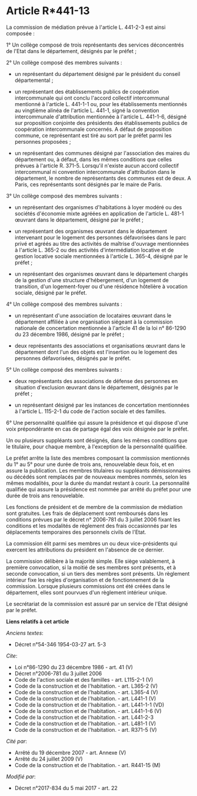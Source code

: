 # Article R*441-13

La commission de médiation prévue à l'article L. 441-2-3 est ainsi composée : 

1° Un collège composé de trois représentants des services déconcentrés de l'Etat dans le département, désignés par le
préfet ; 

2° Un collège composé des membres suivants :

- un représentant du département désigné par le président du conseil départemental ;

- un représentant des établissements publics de coopération intercommunale qui ont conclu l'accord collectif intercommunal
mentionné à l'article L. 441-1-1 ou, pour les établissements mentionnés au vingtième alinéa de l'article L. 441-1, signé la
convention intercommunale d'attribution mentionnée à l'article L. 441-1-6, désigné sur proposition conjointe des présidents
des établissements publics de coopération intercommunale concernés. A défaut de proposition commune, ce représentant est tiré
au sort par le préfet parmi les personnes proposées ;

- un représentant des communes désigné par l'association des maires du département ou, à défaut, dans les mêmes conditions
que celles prévues à l'article R. 371-5. Lorsqu'il n'existe aucun accord collectif intercommunal ni convention intercommunale
d'attribution dans le département, le nombre de représentants des communes est de deux. A Paris, ces représentants sont
désignés par le maire de Paris. 

3° Un collège composé des membres suivants :

- un représentant des organismes d'habitations à loyer modéré ou des sociétés d'économie mixte agréées en application de
l'article L. 481-1 œuvrant dans le département, désigné par le préfet ;

- un représentant des organismes œuvrant dans le département intervenant pour le logement des personnes défavorisées dans le
parc privé et agréés au titre des activités de maîtrise d'ouvrage mentionnées à l'article L. 365-2 ou des activités
d'intermédiation locative et de gestion locative sociale mentionnées à l'article L. 365-4, désigné par le préfet ;

- un représentant des organismes œuvrant dans le département chargés de la gestion d'une structure d'hébergement, d'un
logement de transition, d'un logement-foyer ou d'une résidence hôtelière à vocation sociale, désigné par le préfet. 

4° Un collège composé des membres suivants :

- un représentant d'une association de locataires œuvrant dans le département affiliée à une organisation siégeant à la
commission nationale de concertation mentionnée à l'article 41 de la loi n° 86-1290 du 23 décembre 1986, désigné par le
préfet ;

- deux représentants des associations et organisations œuvrant dans le département dont l'un des objets est l'insertion ou le
logement des personnes défavorisées, désignés par le préfet. 

5° Un collège composé des membres suivants :

- deux représentants des associations de défense des personnes en situation d'exclusion œuvrant dans le département, désignés
par le préfet ;

- un représentant désigné par les instances de concertation mentionnées à l'article L. 115-2-1 du code de l'action sociale et
des familles. 

6° Une personnalité qualifiée qui assure la présidence et qui dispose d'une voix prépondérante en cas de partage égal des
voix désignée par le préfet. 

Un ou plusieurs suppléants sont désignés, dans les mêmes conditions que le titulaire, pour chaque membre, à l'exception de la
personnalité qualifiée. 

Le préfet arrête la liste des membres composant la commission mentionnés du 1° au 5° pour une durée de trois ans,
renouvelable deux fois, et en assure la publication. Les membres titulaires ou suppléants démissionnaires ou décédés sont
remplacés par de nouveaux membres nommés, selon les mêmes modalités, pour la durée du mandat restant à courir. La
personnalité qualifiée qui assure la présidence est nommée par arrêté du préfet pour une durée de trois ans renouvelable. 

Les fonctions de président et de membre de la commission de médiation sont gratuites. Les frais de déplacement sont
remboursés dans les conditions prévues par le décret n° 2006-781 du 3 juillet 2006 fixant les conditions et les modalités de
règlement des frais occasionnés par les déplacements temporaires des personnels civils de l'Etat. 

La commission élit parmi ses membres un ou deux vice-présidents qui exercent les attributions du président en l'absence de ce
dernier. 

La commission délibère à la majorité simple. Elle siège valablement, à première convocation, si la moitié de ses membres sont
présents, et à seconde convocation, si un tiers des membres sont présents. Un règlement intérieur fixe les règles
d'organisation et de fonctionnement de la commission. Lorsque plusieurs commissions ont été créées dans le département, elles
sont pourvues d'un règlement intérieur unique. 

Le secrétariat de la commission est assuré par un service de l'Etat désigné par le préfet.

**Liens relatifs à cet article**

_Anciens textes_:

  - Décret n°54-346 1954-03-27 art. 5-3

_Cite_:

  - Loi n°86-1290 du 23 décembre 1986 - art. 41 (V)
  - Décret n°2006-781 du 3 juillet 2006
  - Code de l'action sociale et des familles - art. L115-2-1 (V)
  - Code de la construction et de l'habitation. - art. L365-2 (V)
  - Code de la construction et de l'habitation. - art. L365-4 (V)
  - Code de la construction et de l'habitation. - art. L441-1 (V)
  - Code de la construction et de l'habitation. - art. L441-1-1 (VD)
  - Code de la construction et de l'habitation. - art. L441-1-6 (V)
  - Code de la construction et de l'habitation. - art. L441-2-3
  - Code de la construction et de l'habitation. - art. L481-1 (V)
  - Code de la construction et de l'habitation. - art. R371-5 (V)

_Cité par_:

  - Arrêté du 19 décembre 2007 - art. Annexe (V)
  - Arrêté du 24 juillet 2009 (V)
  - Code de la construction et de l'habitation. - art. R441-15 (M)

_Modifié par_:

  - Décret n°2017-834 du 5 mai 2017 - art. 22
